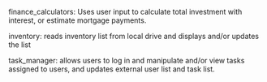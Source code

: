 finance_calculators: Uses user input to calculate total investment with interest, or estimate mortgage payments.

inventory: reads inventory list from local drive and displays and/or updates the list

task_manager: allows users to log in and manipulate and/or view tasks assigned to users, and updates external user list and task list.
